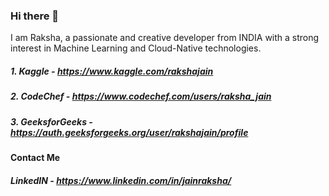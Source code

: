 ### Hi there 👋
I am Raksha, a passionate and creative developer from INDIA with a strong interest in Machine Learning and Cloud-Native technologies.

##### 1. Kaggle - https://www.kaggle.com/rakshajain

##### 2. CodeChef - https://www.codechef.com/users/raksha_jain

##### 3. GeeksforGeeks - https://auth.geeksforgeeks.org/user/rakshajain/profile

#### Contact Me
##### LinkedIN - https://www.linkedin.com/in/jainraksha/

